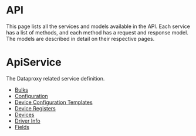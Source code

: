 # API

This page lists all the services and models available in the API. Each service has a list of methods, and each method has a request and response model. The models are described in detail on their respective pages.

# ApiService

The Dataproxy related service definition.

- [Bulks](service-bulks-apiservice.md)
- [Configuration](service-configuration-apiservice.md)
- [Device Configuration Templates](service-device-configuration-templates-apiservice.md)
- [Device Registers](service-device-registers-apiservice.md)
- [Devices](service-devices-apiservice.md)
- [Driver Info](service-driver-info-apiservice.md)
- [Fields](service-fields-apiservice.md)
